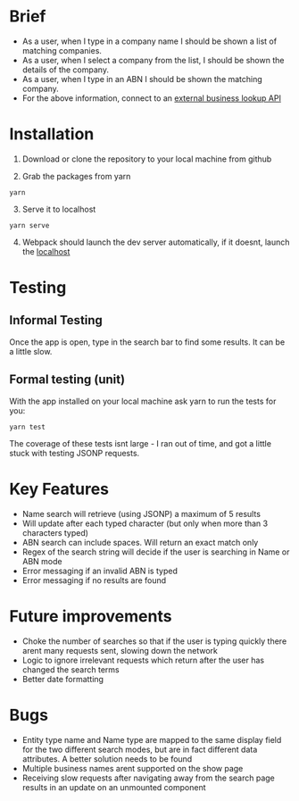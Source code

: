 # Brief
- As a user, when I type in a company name I should be shown a list of matching companies.
- As a user, when I select a company from the list, I should be shown the details of the company.
- As a user, when I type in an ABN I should be shown the matching company.
- For the above information, connect to an [external business lookup API](https://abr.business.gov.au/json/)


# Installation
1. Download or clone the repository to your local machine from github

2. Grab the packages from yarn
```
yarn
```
3. Serve it to localhost
```
yarn serve
```
4. Webpack should launch the dev server automatically, if it doesnt, launch the [localhost](http://localhost:8000)

# Testing
## Informal Testing

Once the app is open, type in the search bar to find some results. It can be a little slow.

## Formal testing (unit)

With the app installed on your local machine ask yarn to run the tests for you:
```
yarn test
```
The coverage of these tests isnt large - I ran out of time, and got a little stuck with testing JSONP requests.

# Key Features
* Name search will retrieve (using JSONP) a maximum of 5 results
* Will update after each typed character (but only when more than 3 characters typed)
* ABN search can include spaces. Will return an exact match only
* Regex of the search string will decide if the user is searching in Name or ABN mode
* Error messaging if an invalid ABN is typed
* Error messaging if no results are found

# Future improvements
* Choke the number of searches so that if the user is typing quickly there arent many requests sent, slowing down the network
* Logic to ignore irrelevant requests which return after the user has changed the search terms
* Better date formatting

# Bugs
* Entity type name and Name type are mapped to the same display field for the two different search modes, but are in fact different data attributes. A better solution needs to be found
* Multiple business names arent supported on the show page
* Receiving slow requests after navigating away from the search page results in an update on an unmounted component
